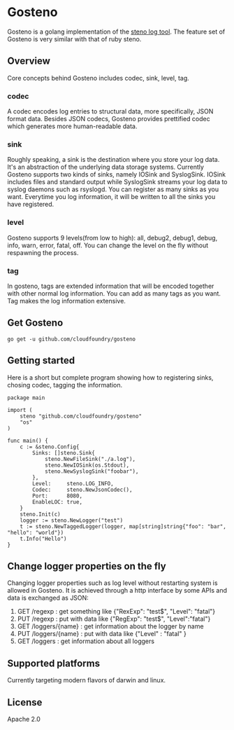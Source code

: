 # Gosteno

Gosteno is a golang implementation of the
[steno log tool](https://github.com/cloudfoundry/steno).  The feature set of
Gosteno is very similar with that of ruby steno.

## Overview

Core concepts behind Gosteno includes codec, sink, level, tag.

### codec

A codec encodes log entries to structural data, more specifically, JSON format
data. Besides JSON codecs, Gosteno provides prettified codec which generates
more human-readable data.

### sink

Roughly speaking, a sink is the destination where you store your log data. It's
an abstraction of the underlying data storage systems. Currently Gosteno
supports two kinds of sinks, namely IOSink and SyslogSink. IOSink includes files
and standard output while SyslogSink streams your log data to syslog daemons
such as rsyslogd. You can register as many sinks as you want. Everytime you log
information, it will be written to all the sinks you have registered.

### level

Gosteno supports 9 levels(from low to high): all, debug2, debug1, debug, info,
warn, error, fatal, off. You can change the level on the fly without respawning
the process.

### tag

In gosteno, tags are extended information that will be encoded together with
other normal log information. You can add as many tags as you want. Tag makes
the log information extensive.

## Get Gosteno

    go get -u github.com/cloudfoundry/gosteno

## Getting started

Here is a short but complete program showing how to registering sinks, chosing
codec, tagging the information.

    package main

    import (
        steno "github.com/cloudfoundry/gosteno"
        "os"
    )

    func main() {
        c := &steno.Config{
            Sinks: []steno.Sink{
                steno.NewFileSink("./a.log"),
                steno.NewIOSink(os.Stdout),
                steno.NewSyslogSink("foobar"),
            },
            Level:     steno.LOG_INFO,
            Codec:     steno.NewJsonCodec(),
            Port:      8080,
            EnableLOC: true,
        }
        steno.Init(c)
        logger := steno.NewLogger("test")
        t := steno.NewTaggedLogger(logger, map[string]string{"foo": "bar", "hello": "world"})
        t.Info("Hello")
    }

## Change logger properties on the fly

Changing logger properties such as log level without restarting system is
allowed in Gosteno. It is achieved through a http interface by some APIs and
data is exchanged as JSON:

  1. GET /regexp : get something like {"RexExp": "test$", "Level": "fatal"}
  2. PUT /regexp : put with data like {"RegExp": "test$", "Level":"fatal"}
  3. GET /loggers/{name} : get information about the logger by name
  4. PUT /loggers/{name} : put with data like {"Level" : "fatal" }
  5. GET /loggers : get information about all loggers

## Supported platforms

Currently targeting modern flavors of darwin and linux.

## License

Apache 2.0

